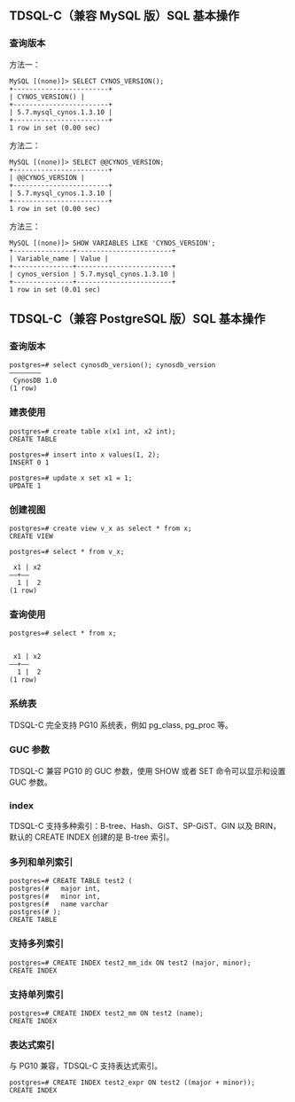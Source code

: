 ## TDSQL-C（兼容 MySQL 版）SQL 基本操作
### 查询版本
方法一：
```
MySQL [(none)]> SELECT CYNOS_VERSION();
+------------------------+
| CYNOS_VERSION() |
+------------------------+
| 5.7.mysql_cynos.1.3.10 |
+------------------------+
1 row in set (0.00 sec)
```
方法二：
```
MySQL [(none)]> SELECT @@CYNOS_VERSION;
+------------------------+
| @@CYNOS_VERSION |
+------------------------+
| 5.7.mysql_cynos.1.3.10 |
+------------------------+
1 row in set (0.00 sec)
```
方法三：
```
MySQL [(none)]> SHOW VARIABLES LIKE 'CYNOS_VERSION'; 
+---------------+------------------------+
| Variable_name | Value |
+---------------+------------------------+
| cynos_version | 5.7.mysql_cynos.1.3.10 |
+---------------+------------------------+
1 row in set (0.01 sec)
```

## TDSQL-C（兼容 PostgreSQL 版）SQL 基本操作

### 查询版本
```
postgres=# select cynosdb_version(); cynosdb_version
————————
 CynosDB 1.0
(1 row)
```


### 建表使用
```
postgres=# create table x(x1 int, x2 int);
CREATE TABLE

postgres=# insert into x values(1, 2);
INSERT 0 1

postgres=# update x set x1 = 1;
UPDATE 1
```

### 创建视图
```
postgres=# create view v_x as select * from x;
CREATE VIEW

postgres=# select * from v_x;

 x1 | x2
——+——
  1 |  2
(1 row)
```

### 查询使用
```
postgres=# select * from x;


 x1 | x2
——+——
  1 |  2
(1 row)
```

### 系统表
TDSQL-C 完全支持 PG10 系统表，例如 pg_class, pg_proc 等。

### GUC 参数
TDSQL-C 兼容 PG10 的 GUC 参数，使用 SHOW 或者 SET 命令可以显示和设置 GUC 参数。

### index
TDSQL-C 支持多种索引：B-tree、Hash、GiST、SP-GiST、GIN 以及 BRIN，默认的 CREATE INDEX 创建的是 B-tree 索引。

### 多列和单列索引
```
postgres=# CREATE TABLE test2 (
postgres(#   major int,
postgres(#   minor int,
postgres(#   name varchar
postgres(# );
CREATE TABLE
```

### 支持多列索引
```
postgres=# CREATE INDEX test2_mm_idx ON test2 (major, minor);
CREATE INDEX
```
### 支持单列索引
```
postgres=# CREATE INDEX test2_mm ON test2 (name);
CREATE INDEX
```

### 表达式索引
与 PG10 兼容，TDSQL-C 支持表达式索引。
```
postgres=# CREATE INDEX test2_expr ON test2 ((major + minor));
CREATE INDEX
```

